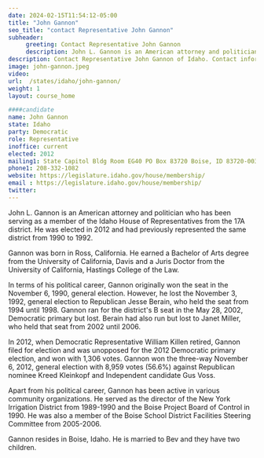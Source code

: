 ```yaml
---
date: 2024-02-15T11:54:12-05:00
title: "John Gannon"
seo_title: "contact Representative John Gannon"
subheader:
     greeting: Contact Representative John Gannon
     description: John L. Gannon is an American attorney and politician who has been serving as a member of the Idaho House of Representatives from the 17A district.
description: Contact Representative John Gannon of Idaho. Contact information for John Gannon includes email address, phone number, and mailing address.
image: john-gannon.jpeg
video:
url:  /states/idaho/john-gannon/
weight: 1
layout: course_home

####candidate
name: John Gannon
state: Idaho
party: Democratic
role: Representative
inoffice: current
elected: 2012
mailing1: State Capitol Bldg Room EG40 PO Box 83720 Boise, ID 83720-0038
phone1: 208-332-1082
website: https://legislature.idaho.gov/house/membership/
email : https://legislature.idaho.gov/house/membership/
twitter:
---
```


John L. Gannon is an American attorney and politician who has been serving as a member of the Idaho House of Representatives from the 17A district. He was elected in 2012 and had previously represented the same district from 1990 to 1992.

Gannon was born in Ross, California. He earned a Bachelor of Arts degree from the University of California, Davis and a Juris Doctor from the University of California, Hastings College of the Law.

In terms of his political career, Gannon originally won the seat in the November 6, 1990, general election. However, he lost the November 3, 1992, general election to Republican Jesse Berain, who held the seat from 1994 until 1998. Gannon ran for the district's B seat in the May 28, 2002, Democratic primary but lost. Berain had also run but lost to Janet Miller, who held that seat from 2002 until 2006.

In 2012, when Democratic Representative William Killen retired, Gannon filed for election and was unopposed for the 2012 Democratic primary election, and won with 1,306 votes. Gannon won the three-way November 6, 2012, general election with 8,959 votes (56.6%) against Republican nominee Kreed Kleinkopf and Independent candidate Gus Voss.

Apart from his political career, Gannon has been active in various community organizations. He served as the director of the New York Irrigation District from 1989-1990 and the Boise Project Board of Control in 1990. He was also a member of the Boise School District Facilities Steering Committee from 2005-2006.

Gannon resides in Boise, Idaho. He is married to Bev and they have two children.
